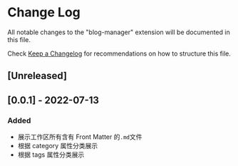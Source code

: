 # Change Log

All notable changes to the "blog-manager" extension will be documented in this file.

Check [Keep a Changelog](http://keepachangelog.com/) for recommendations on how to structure this file.

## [Unreleased]

## [0.0.1] - 2022-07-13

### Added

- 展示工作区所有含有 Front Matter 的`.md`文件
- 根据 category 属性分类展示
- 根据 tags 属性分类展示
